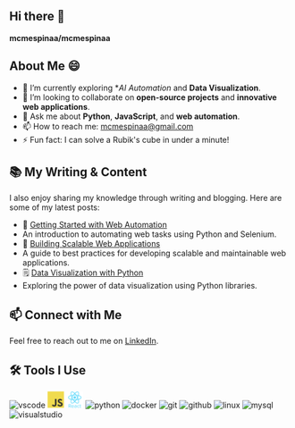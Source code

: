 ## Hi there 👋


**mcmespinaa/mcmespinaa** 

## About Me 😄

- 🌱 I’m currently exploring **AI Automation* and **Data Visualization**.
- 🤝 I’m looking to collaborate on **open-source projects** and **innovative web applications**.
- 💬 Ask me about **Python**, **JavaScript**, and **web automation**.
- 📫 How to reach me: [mcmespinaa@gmail.com](mcmespinaa@gmail.com)
- ⚡ Fun fact: I can solve a Rubik's cube in under a minute!

## 📚 My Writing & Content

I also enjoy sharing my knowledge through writing and blogging. Here are some of my latest posts:

- 📝 [Getting Started with Web Automation](/) 
- An introduction to automating web tasks using Python and Selenium.
- 📖 [Building Scalable Web Applications](/) 
- A guide to best practices for developing scalable and maintainable web applications.
- 🗒️ [Data Visualization with Python](/) 
- Exploring the power of data visualization using Python libraries.

## 📫 Connect with Me

Feel free to reach out to me on [LinkedIn](https://www.linkedin.com/in/mariaceciliaespina).

## 🛠️ Tools I Use

<p align="left">
<img src="https://cdn.jsdelivr.net/gh/devicons/devicon/icons/vscode/vscode-original.svg" alt="vscode" width="30" height="30"/>
<img src="https://raw.githubusercontent.com/devicons/devicon/master/icons/javascript/javascript-original.svg" alt="javascript" width="30" height="30" />
<img src="https://raw.githubusercontent.com/devicons/devicon/master/icons/react/react-original-wordmark.svg" alt="react" width="30" height="30" />
<img src="https://cdn.jsdelivr.net/gh/devicons/devicon/icons/python/python-original.svg" alt="python" width="30" height="30"/>
<img src="https://cdn.jsdelivr.net/gh/devicons/devicon/icons/docker/docker-original.svg" alt="docker" width="30" height="30"/>
<img src="https://cdn.jsdelivr.net/gh/devicons/devicon/icons/git/git-original.svg" alt="git" width="30" height="30"/>
<img src="https://cdn.jsdelivr.net/gh/devicons/devicon/icons/github/github-original-wordmark.svg" alt="github" width="30" height="30"/>
<img src="https://cdn.jsdelivr.net/gh/devicons/devicon/icons/linux/linux-original.svg" alt="linux" width="30" height="30"/>
<img src="https://cdn.jsdelivr.net/gh/devicons/devicon/icons/mysql/mysql-original-wordmark.svg" alt="mysql" width="30" height="30"/>
<img src="https://cdn.jsdelivr.net/gh/devicons/devicon/icons/visualstudio/visualstudio-plain.svg" alt="visualstudio" width="30" height="30"/>
</p>


